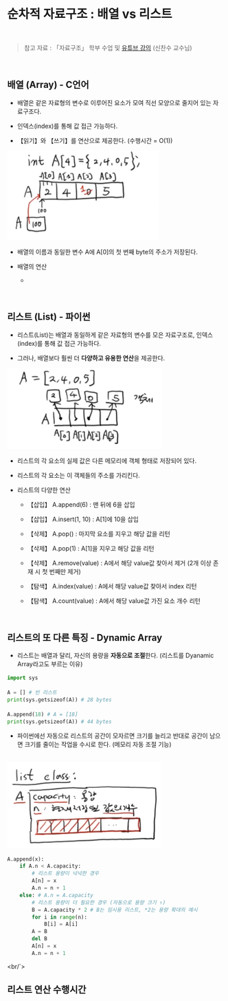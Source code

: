 # 순차적 자료구조 : 배열 vs 리스트

<br/>

>  참고 자료 : 「자료구조」 학부 수업 및 <a href="https://youtube.com/playlist?list=PLsMufJgu5933ZkBCHS7bQTx0bncjwi4PK">유튜브 강의</a> (신찬수 교수님)

<br/>

## 배열 (Array) - C언어

* 배열은 같은 자료형의 변수로 이루어진 요소가 모여 직선 모양으로 줄지어 있는 자료구조다.

* 인덱스(index)를 통해 값 접근 가능하다.

* 【읽기】와 【쓰기】를 연산으로 제공한다. (수행시간 = O(1))

<img src="img/array1.png">

* 배열의 이름과 동일한 변수 A에 A[0]의 첫 번째 byte의 주소가 저장된다.

* 배열의 연산

  *  

<br/>

## 리스트 (List) - 파이썬

* 리스트(List)는 배열과 동일하게 같은 자료형의 변수를 모은 자료구조로, 인덱스(index)를 통해 값 접근 가능하다.

* 그러나, 배열보다 훨씬 더 <strong>다양하고 유용한 연산</strong>을 제공한다.

<img src="img/list1.png">

* 리스트의 각 요소의 실제 값은 다른 메모리에 객체 형태로 저장되어 있다.

* 리스트의 각 요소는 이 객체들의 주소를 가리킨다.

* 리스트의 다양한 연산

  * 【삽입】 A.append(6) : 맨 뒤에 6을 삽입

  * 【삽입】 A.insert(1, 10) : A[1]에 10을 삽입

  * 【삭제】 A.pop() : 마지막 요소를 지우고 해당 값을 리턴
  
  * 【삭제】 A.pop(1) : A[1]을 지우고 해당 값을 리턴

  * 【삭제】 A.remove(value) : A에서 해당 value값 찾아서 제거 (2개 이상 존재 시 첫 번째만 제거)

  * 【탐색】 A.index(value) : A에서 해당 value값 찾아서 index 리턴

  * 【탐색】 A.count(value) : A에서 해당 value값 가진 요소 개수 리턴


<br/>

## 리스트의 또 다른 특징 - Dynamic Array

* 리스트는 배열과 달리, 자신의 용량을 <strong>자동으로 조절</strong>한다. (리스트를 Dyanamic Array라고도 부르는 이유)

```python
import sys

A = [] # 빈 리스트
print(sys.getsizeof(A)) # 28 bytes

A.append(18) # A = [18]
print(sys.getsizeof(A)) # 44 bytes
```

* 파이썬에선 자동으로 리스트의 공간이 모자르면 크기를 늘리고 반대로 공간이 남으면 크기를 줄이는 작업을 수시로 한다. (메모리 자동 조절 기능)

<br/>

<img src="img/list2.png">

```python
A.append(x):
    if A.n < A.capacity:
        # 리스트 용량이 넉넉한 경우
        A[n] = x
        A.n = n + 1
    else: # A.n = A.capacity
        # 리스트 용량이 더 필요한 경우 (자동으로 용량 크기 ↑)
        B = A.capacity * 2 # B는 임시용 리스트, *2는 용량 확대의 예시
        for i in range(n):
            B[i] = A[i]
        A = B
        del B
        A[n] = x
        A.n = n + 1
```

<br/`>

## 리스트 연산 수행시간